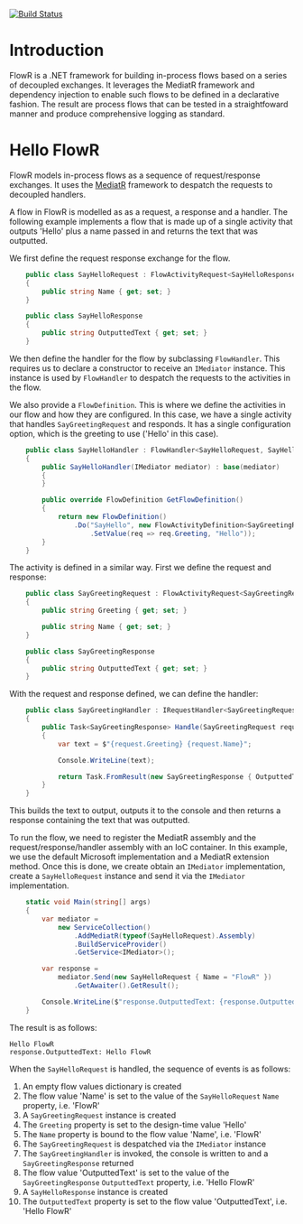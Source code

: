 [![Build Status](https://dev.azure.com/andyblackledge/FlowR/_apis/build/status/FlowR-CI?branchName=master)](https://dev.azure.com/andyblackledge/FlowR/_build/latest?definitionId=5&branchName=master)

# Introduction 
FlowR is a .NET framework for building in-process flows based on a series of decoupled exchanges. It leverages the MediatR framework and dependency injection to enable such flows to be defined in a declarative fashion. The result are process flows that can be tested in a straightfoward manner and produce comprehensive logging as standard.

# Hello FlowR

FlowR models in-process flows as a sequence of request/response exchanges. It uses the [MediatR](https://github.com/jbogard/MediatR) framework to despatch the requests to decoupled handlers.

A flow in FlowR is modelled as as a request, a response and a handler. The following example implements a flow that is made up of a single activity that outputs 'Hello' plus a name passed in and returns the text that was outputted.

We first define the request response exchange for the flow.

```csharp
    public class SayHelloRequest : FlowActivityRequest<SayHelloResponse>
    {
        public string Name { get; set; }
    }

    public class SayHelloResponse
    {
        public string OutputtedText { get; set; }
    }
```

We then define the handler for the flow by subclassing `FlowHandler`. This requires us to declare a constructor to receive an `IMediator` instance. This instance is used by `FlowHandler` to despatch the requests to the activities in the flow.

We also provide a `FlowDefinition`. This is where we define the activities in our flow and how they are configured. In this case, we have a single activity that handles `SayGreetingRequest` and responds. It has a single configuration option, which is the greeting to use ('Hello' in this case).

```csharp
    public class SayHelloHandler : FlowHandler<SayHelloRequest, SayHelloResponse>
    {
        public SayHelloHandler(IMediator mediator) : base(mediator)
        {
        }

        public override FlowDefinition GetFlowDefinition()
        {
            return new FlowDefinition()
                .Do("SayHello", new FlowActivityDefinition<SayGreetingRequest, SayGreetingResponse>()
                    .SetValue(req => req.Greeting, "Hello"));
        }
    }
```

The activity is defined in a similar way. First we define the request and response:

```csharp
    public class SayGreetingRequest : FlowActivityRequest<SayGreetingResponse>
    {
        public string Greeting { get; set; }

        public string Name { get; set; }
    }

    public class SayGreetingResponse
    {
        public string OutputtedText { get; set; }
    }
```

With the request and response defined, we can define the handler:

```csharp
    public class SayGreetingHandler : IRequestHandler<SayGreetingRequest, SayGreetingResponse>
    {
        public Task<SayGreetingResponse> Handle(SayGreetingRequest request, CancellationToken cancellationToken)
        {
            var text = $"{request.Greeting} {request.Name}";

            Console.WriteLine(text);

            return Task.FromResult(new SayGreetingResponse { OutputtedText = text });
        }
    }
```

This builds the text to output, outputs it to the console and then returns a response containing the text that was outputted.

To run the flow, we need to register the MediatR assembly and the request/response/handler assembly with an IoC container. In this example, we use the default Microsoft implementation and a MediatR extension method. Once this is done, we create obtain an `IMediator` implementation, create a `SayHelloRequest` instance and send it via the `IMediator` implementation.

```csharp
    static void Main(string[] args)
    {
        var mediator =
            new ServiceCollection()
                .AddMediatR(typeof(SayHelloRequest).Assembly)
                .BuildServiceProvider()
                .GetService<IMediator>();

        var response = 
            mediator.Send(new SayHelloRequest { Name = "FlowR" })
                .GetAwaiter().GetResult();

        Console.WriteLine($"response.OutputtedText: {response.OutputtedText}");
    }
```

The result is as follows:

```
Hello FlowR
response.OutputtedText: Hello FlowR
```

When the `SayHelloRequest` is handled, the sequence of events is as follows:

1. An empty flow values dictionary is created
1. The flow value 'Name' is set to the value of the `SayHelloRequest` `Name` property, i.e. 'FlowR'
1. A `SayGreetingRequest` instance is created
1. The `Greeting` property is set to the design-time value 'Hello'
1. The `Name` property is bound to the flow value 'Name', i.e. 'FlowR'
1. The `SayGreetingRequest` is despatched via the `IMediator` instance
1. The `SayGreetingHandler` is invoked, the console is written to and a `SayGreetingResponse` returned
1. The flow value 'OutputtedText' is set to the value of the `SayGreetingResponse` `OutputtedText` property, i.e. 'Hello FlowR'
1. A `SayHelloResponse` instance is created
1. The `OutputtedText` property is set to the flow value 'OutputtedText', i.e. 'Hello FlowR'

